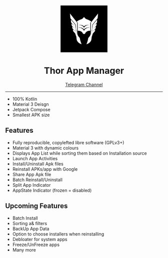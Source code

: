 
<p align="center">
  <img src="app/src/main/thor_icon-playstore.png" alt="Thor Logo" height="150dp">
</p>


<h1 align="center">Thor App Manager</h1>

<p align=center>
  <a href="https://t.me/thorAppDev">Telegram Channel</a>
</p>


---

* 100% Kotlin 
* Material 3 Deisgn 
* Jetpack Compose
* Smallest APK size

## Features
- Fully reproducible, copylefted libre software (GPLv3+)
- Material 3 with dynamic colours
- Displays App List while sorting them based on Installation source
- Launch App Activities
- Install/Uninstall Apk files
- Reinstall APKs/app with Google
- Share App Apk file
- Batch Reinstall/Uninstall
- Split App Indicator
- AppState Indicator (frozen = disabled)

## Upcoming Features
- Batch Install
- Sorting a& filters
- BackUp App Data
- Option to choose installers when reinstalling
- Debloater for system apps
- Freeze/UnFreeze apps
- Many more
